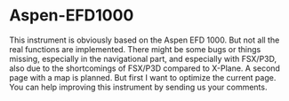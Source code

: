 # Aspen-EFD1000
This instrument is obviously based on the Aspen EFD 1000. But not all the real functions are implemented. There might be some bugs or things missing, especially in the navigational part, and especially with FSX/P3D, also due to the shortcomings of FSX/P3D compared to X-Plane.  A second page with a map is planned. But first I want to optimize the current page.  You can help improving this instrument by sending us your comments.
